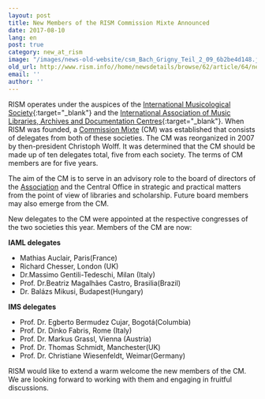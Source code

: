 ```yaml
---
layout: post
title: New Members of the RISM Commission Mixte Announced
date: 2017-08-10
lang: en
post: true
category: new_at_rism
image: "/images/news-old-website/csm_Bach_Grigny_Teil_2_09_6b2be4d148.jpg"
old_url: http://www.rism.info//home/newsdetails/browse/62/article/64/new-commission-mixte-announced.html
email: ''
author: ''
---
```


RISM operates under the auspices of the [International Musicological Society](https://ims-international.ch/){:target="_blank"} and the [International Association of Music Libraries, Archives and Documentation Centres](http://www.iaml.info/){:target="_blank"}. When RISM was founded, a [Commission Mixte](/organization/international-partners.html) (CM) was established that consists of delegates from both of these societies. The CM was reorganized in 2007 by then-president Christoph Wolff. It was determined that the CM should be made up of ten delegates total, five from each society. The terms of CM members are for five years.

The aim of the CM is to serve in an advisory role to the board of directors of the [Association](/organization/the-association.html) and the Central Office in strategic and practical matters from the point of view of libraries and scholarship. Future board members may also emerge from the CM.

New delegates to the CM were appointed at the respective congresses of the two societies this year. Members of the CM are now:

**IAML delegates**

- Mathias Auclair, Paris(France)
- Richard Chesser, London (UK)
- Dr.Massimo Gentili-Tedeschi, Milan (Italy)
- Prof. Dr.Beatriz Magalhães Castro, Brasilia(Brazil)
- Dr. Balázs Mikusi, Budapest(Hungary)

**IMS delegates**

- Prof. Dr. Egberto Bermudez Cujar, Bogotá(Columbia)
- Prof. Dr. Dinko Fabris, Rome (Italy)
- Prof. Dr. Markus Grassl, Vienna (Austria)
- Prof. Dr. Thomas Schmidt, Manchester(UK)
- Prof. Dr. Christiane Wiesenfeldt, Weimar(Germany)

RISM would like to extend a warm welcome the new members of the CM. We are looking forward to working with them and engaging in fruitful discussions.



